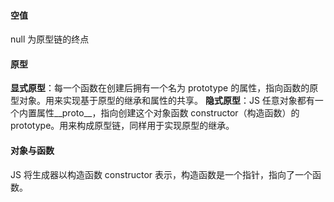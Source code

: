 #### 空值
null 为原型链的终点

#### 原型

**显式原型**：每一个函数在创建后拥有一个名为 prototype 的属性，指向函数的原型对象。用来实现基于原型的继承和属性的共享。
**隐式原型**：JS 任意对象都有一个内置属性__proto__，指向创建这个对象函数 constructor（构造函数）的 prototype。用来构成原型链，同样用于实现原型的继承。

#### 对象与函数
JS 将生成器以构造函数 constructor 表示，构造函数是一个指针，指向了一个函数。
